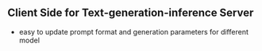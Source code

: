 ## Client Side for Text-generation-inference Server

* easy to update prompt format and generation parameters for different model
